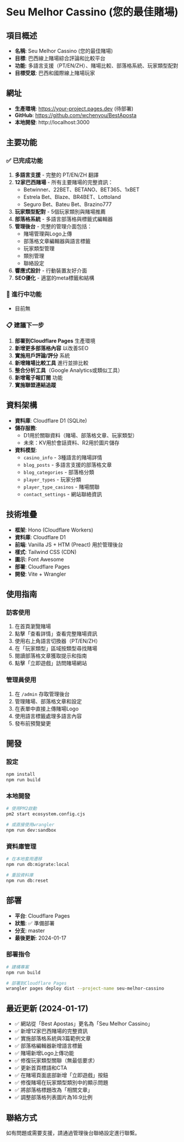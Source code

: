 # Seu Melhor Cassino (您的最佳賭場)

## 項目概述
- **名稱**: Seu Melhor Cassino (您的最佳賭場)
- **目標**: 巴西線上賭場綜合評論和比較平台
- **功能**: 多語言支援（PT/EN/ZH）、賭場比較、部落格系統、玩家類型配對
- **目標受眾**: 巴西和國際線上賭場玩家

## 網址
- **生產環境**: https://your-project.pages.dev (待部署)
- **GitHub**: https://github.com/wchenyou/BestAposta
- **本地開發**: http://localhost:3000

## 主要功能

### ✅ 已完成功能
1. **多語言支援** - 完整的 PT/EN/ZH 翻譯
2. **12家巴西賭場** - 所有主要賭場的完整資訊：
   - Betwinner、22BET、BETANO、BET365、1xBET
   - Estrela Bet、Blaze、BR4BET、Lottoland
   - Seguro Bet、Bateu Bet、Brazino777
3. **玩家類型配對** - 5個玩家類別與賭場推薦
4. **部落格系統** - 多語言部落格與標籤式編輯器
5. **管理後台** - 完整的管理介面包括：
   - 賭場管理與Logo上傳
   - 部落格文章編輯器與語言標籤
   - 玩家類型管理
   - 類別管理
   - 聯絡設定
6. **響應式設計** - 行動裝置友好介面
7. **SEO優化** - 適當的meta標籤和結構

### 🔄 進行中功能
- 目前無

### 📋 建議下一步
1. **部署到Cloudflare Pages** 生產環境
2. **新增更多部落格內容** 以改善SEO
3. **實施用戶評論/評分** 系統
4. **新增賭場比較工具** 進行並排比較
5. **整合分析工具**（Google Analytics或類似工具）
6. **新增電子報訂閱** 功能
7. **實施聯盟連結追蹤**

## 資料架構
- **資料庫**: Cloudflare D1 (SQLite)
- **儲存服務**: 
  - D1用於關聯資料（賭場、部落格文章、玩家類型）
  - 未來：KV用於會話資料、R2用於圖片儲存
- **資料模型**:
  - `casino_info` - 3種語言的賭場詳情
  - `blog_posts` - 多語言支援的部落格文章
  - `blog_categories` - 部落格分類
  - `player_types` - 玩家分類
  - `player_type_casinos` - 賭場關聯
  - `contact_settings` - 網站聯絡資訊

## 技術堆疊
- **框架**: Hono (Cloudflare Workers)
- **資料庫**: Cloudflare D1
- **前端**: Vanilla JS + HTM (Preact) 用於管理後台
- **樣式**: Tailwind CSS (CDN)
- **圖示**: Font Awesome
- **部署**: Cloudflare Pages
- **開發**: Vite + Wrangler

## 使用指南

### 訪客使用
1. 在首頁瀏覽賭場
2. 點擊「查看詳情」查看完整賭場資訊
3. 使用右上角語言切換器（PT/EN/ZH）
4. 在「玩家類型」區域按類型尋找賭場
5. 閱讀部落格文章獲取提示和指南
6. 點擊「立即遊戲」訪問賭場網站

### 管理員使用
1. 在 `/admin` 存取管理後台
2. 管理賭場、部落格文章和設定
3. 在表單中直接上傳賭場Logo
4. 使用語言標籤處理多語言內容
5. 發布前預覽變更

## 開發

### 設定
```bash
npm install
npm run build
```

### 本地開發
```bash
# 使用PM2啟動
pm2 start ecosystem.config.cjs

# 或直接使用wrangler
npm run dev:sandbox
```

### 資料庫管理
```bash
# 在本地套用遷移
npm run db:migrate:local

# 重設資料庫
npm run db:reset
```

## 部署
- **平台**: Cloudflare Pages
- **狀態**: ✅ 準備部署
- **分支**: master
- **最後更新**: 2024-01-17

### 部署指令
```bash
# 建構專案
npm run build

# 部署到Cloudflare Pages
wrangler pages deploy dist --project-name seu-melhor-cassino
```

## 最近更新 (2024-01-17)
- ✅ 網站從「Best Apostas」更名為「Seu Melhor Cassino」
- ✅ 新增12家巴西賭場的完整資訊
- ✅ 實施部落格系統與3篇範例文章
- ✅ 部落格編輯器新增語言標籤
- ✅ 賭場新增Logo上傳功能
- ✅ 修復玩家類型關聯（無最低要求）
- ✅ 更新首頁標語和CTA
- ✅ 在賭場頁面底部新增「立即遊戲」按鈕
- ✅ 修復賭場在玩家類型類別中的顯示問題
- ✅ 將部落格標題改為「相關文章」
- ✅ 調整部落格列表圖片為16:9比例

## 聯絡方式
如有問題或需要支援，請通過管理後台聯絡設定進行聯繫。